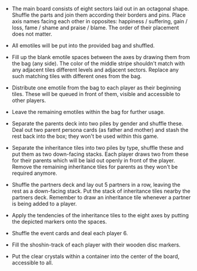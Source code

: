 - The main board consists of eight sectors laid out in an octagonal shape. Shuffle the parts and join them according their borders and pins. Place axis names facing each other in opposites: happiness / suffering, gain / loss, fame / shame and praise / blame. The order of their placement does not matter.

- All emotiles will be put into the provided bag and shuffled. 

- Fill up the blank emotile spaces between the axes by drawing them from the bag (any side). The color of the middle stripe shouldn't match with any adjacent tiles different levels and adjacent sectors. Replace any such matching tiles with different ones from the bag.

- Distribute one emotile from the bag to each player as their beginning tiles. These will be queued in front of them, visible and accessible to other players.

- Leave the remaining emotiles within the bag for further usage.

- Separate the parents deck into two piles by gender and shuffle these. Deal out two parent persona cards (as father and mother) and stash the rest back into the box; they won't be used within this game.

- Separate the inheritance tiles into two piles by type, shuffle these and put them as two  down-facing stacks. Each player draws two from these for their parents which will be laid out openly in front of the player. Remove the remaining inheritance tiles for parents as they won't be required anymore. 

- Shuffle the partners deck and lay out 5 partners in a row, leaving the rest as a down-facing stack. Put the stack of inheritance tiles nearby the partners deck. Remember to draw an inheritance tile whenever a partner is being added to a player.

- Apply the tendencies of the inheritance tiles to the eight axes by putting the depicted markers onto the spaces.

- Shuffle the event cards and deal each player 6.

- Fill the shoshin-track of each player with their wooden disc markers.

- Put the clear crystals within a container into the center of the board, accessible to all.


